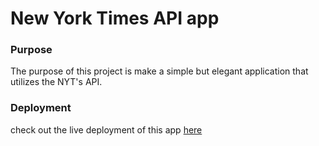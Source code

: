 # New York Times API app

### Purpose

The purpose of this project is make a simple but elegant application that
utilizes the NYT's API.

### Deployment

check out the live deployment of this app [here](https://www.google.com)
